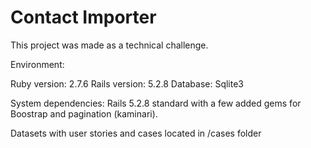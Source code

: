 # Contact Importer

This project was made as a technical challenge.

Environment:

Ruby version: 2.7.6
Rails version: 5.2.8
Database: Sqlite3

System dependencies:
Rails 5.2.8 standard with a few added gems for Boostrap and pagination (kaminari).

Datasets with user stories and cases located in /cases folder

